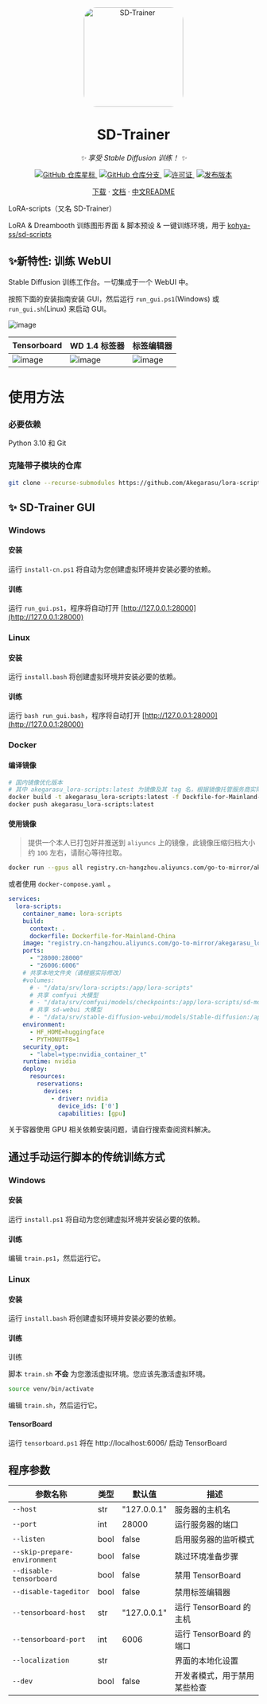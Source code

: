 <div align="center">

<img src="https://github.com/Akegarasu/lora-scripts/assets/36563862/3b177f4a-d92a-4da4-85c8-a0d163061a40" width="200" height="200" alt="SD-Trainer" style="border-radius: 25px">

# SD-Trainer

_✨ 享受 Stable Diffusion 训练！ ✨_

</div>

<p align="center">
  <a href="https://github.com/Akegarasu/lora-scripts" style="margin: 2px;">
    <img alt="GitHub 仓库星标" src="https://img.shields.io/github/stars/Akegarasu/lora-scripts">
  </a>
  <a href="https://github.com/Akegarasu/lora-scripts" style="margin: 2px;">
    <img alt="GitHub 仓库分支" src="https://img.shields.io/github/forks/Akegarasu/lora-scripts">
  </a>
  <a href="https://raw.githubusercontent.com/Akegarasu/lora-scripts/master/LICENSE" style="margin: 2px;">
    <img src="https://img.shields.io/github/license/Akegarasu/lora-scripts" alt="许可证">
  </a>
  <a href="https://github.com/Akegarasu/lora-scripts/releases" style="margin: 2px;">
    <img src="https://img.shields.io/github/v/release/Akegarasu/lora-scripts?color=blueviolet&include_prereleases" alt="发布版本">
  </a>
</p>

<p align="center">
  <a href="https://github.com/Akegarasu/lora-scripts/releases">下载</a>
  ·
  <a href="https://github.com/Akegarasu/lora-scripts/blob/main/README.md">文档</a>
  ·
  <a href="https://github.com/Akegarasu/lora-scripts/blob/main/README-zh.md">中文README</a>
</p>

LoRA-scripts（又名 SD-Trainer）

LoRA & Dreambooth 训练图形界面 & 脚本预设 & 一键训练环境，用于 [kohya-ss/sd-scripts](https://github.com/kohya-ss/sd-scripts.git)

## ✨新特性: 训练 WebUI

Stable Diffusion 训练工作台。一切集成于一个 WebUI 中。

按照下面的安装指南安装 GUI，然后运行 `run_gui.ps1`(Windows) 或 `run_gui.sh`(Linux) 来启动 GUI。

![image](https://github.com/Akegarasu/lora-scripts/assets/36563862/d3fcf5ad-fb8f-4e1d-81f9-c903376c19c6)

| Tensorboard | WD 1.4 标签器 | 标签编辑器 |
| ------------ | ------------ | ------------ |
| ![image](https://github.com/Akegarasu/lora-scripts/assets/36563862/b2ac5c36-3edf-43a6-9719-cb00b757fc76) | ![image](https://github.com/Akegarasu/lora-scripts/assets/36563862/9504fad1-7d77-46a7-a68f-91fbbdbc7407) | ![image](https://github.com/Akegarasu/lora-scripts/assets/36563862/4597917b-caa8-4e90-b950-8b01738996f2) |


# 使用方法

### 必要依赖

Python 3.10 和 Git

### 克隆带子模块的仓库

```sh
git clone --recurse-submodules https://github.com/Akegarasu/lora-scripts
```

## ✨ SD-Trainer GUI

### Windows

#### 安装

运行 `install-cn.ps1` 将自动为您创建虚拟环境并安装必要的依赖。 

#### 训练

运行 `run_gui.ps1`，程序将自动打开 [http://127.0.0.1:28000](http://127.0.0.1:28000)

### Linux

#### 安装

运行 `install.bash` 将创建虚拟环境并安装必要的依赖。

#### 训练

运行 `bash run_gui.bash`，程序将自动打开 [http://127.0.0.1:28000](http://127.0.0.1:28000)

### Docker

#### 编译镜像

```bash
# 国内镜像优化版本
# 其中 akegarasu_lora-scripts:latest 为镜像及其 tag 名，根据镜像托管服务商实际进行修改
docker build -t akegarasu_lora-scripts:latest -f Dockfile-for-Mainland-China .
docker push akegarasu_lora-scripts:latest
```

#### 使用镜像

> 提供一个本人已打包好并推送到 `aliyuncs` 上的镜像，此镜像压缩归档大小约 `10G` 左右，请耐心等待拉取。

```bash
docker run --gpus all registry.cn-hangzhou.aliyuncs.com/go-to-mirror/akegarasu_lora-scripts:latest -p 28000:28000 -p 6006:6006
```

或者使用 `docker-compose.yaml` 。

```yaml
services:
  lora-scripts:
    container_name: lora-scripts
    build:
      context: .
      dockerfile: Dockerfile-for-Mainland-China
    image: "registry.cn-hangzhou.aliyuncs.com/go-to-mirror/akegarasu_lora-scripts:latest"
    ports:
      - "28000:28000"
      - "26006:6006"  
    # 共享本地文件夹（请根据实际修改）
    #volumes:
      # - "/data/srv/lora-scripts:/app/lora-scripts"
      # 共享 comfyui 大模型
      # - "/data/srv/comfyui/models/checkpoints:/app/lora-scripts/sd-models/comfyui"
      # 共享 sd-webui 大模型
      # - "/data/srv/stable-diffusion-webui/models/Stable-diffusion:/app/lora-scripts/sd-models/sd-webui"
    environment:
      - HF_HOME=huggingface
      - PYTHONUTF8=1
    security_opt:
      - "label=type:nvidia_container_t"
    runtime: nvidia
    deploy:
      resources:
        reservations:
          devices:
            - driver: nvidia
              device_ids: ['0']
              capabilities: [gpu]
```
 
关于容器使用 GPU 相关依赖安装问题，请自行搜索查阅资料解决。

## 通过手动运行脚本的传统训练方式

### Windows

#### 安装

运行 `install.ps1` 将自动为您创建虚拟环境并安装必要的依赖。

#### 训练

编辑 `train.ps1`，然后运行它。

### Linux

#### 安装

运行 `install.bash` 将创建虚拟环境并安装必要的依赖。

#### 训练

训练

脚本 `train.sh` **不会** 为您激活虚拟环境。您应该先激活虚拟环境。

```sh
source venv/bin/activate
```

编辑 `train.sh`，然后运行它。

#### TensorBoard

运行 `tensorboard.ps1` 将在 http://localhost:6006/ 启动 TensorBoard

## 程序参数

| 参数名称                     | 类型  | 默认值       | 描述                                            |
|------------------------------|-------|--------------|-------------------------------------------------|
| `--host`                     | str   | "127.0.0.1"  | 服务器的主机名                                  |
| `--port`                     | int   | 28000        | 运行服务器的端口                                |
| `--listen`                   | bool  | false        | 启用服务器的监听模式                            |
| `--skip-prepare-environment` | bool  | false        | 跳过环境准备步骤                                |
| `--disable-tensorboard`      | bool  | false        | 禁用 TensorBoard                                |
| `--disable-tageditor`        | bool  | false        | 禁用标签编辑器                                  |
| `--tensorboard-host`         | str   | "127.0.0.1"  | 运行 TensorBoard 的主机                         |
| `--tensorboard-port`         | int   | 6006         | 运行 TensorBoard 的端口                          |
| `--localization`             | str   |              | 界面的本地化设置                                |
| `--dev`                      | bool  | false        | 开发者模式，用于禁用某些检查                     |
